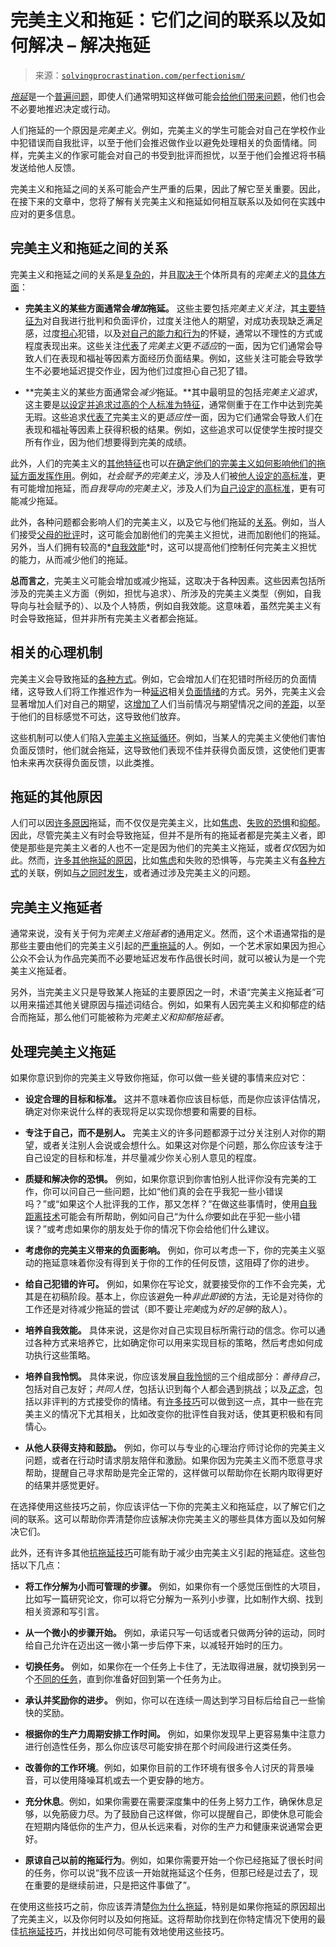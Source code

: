<!--yml

类别：未分类

日期：2024 年 05 月 27 日 14:24:55

-->

# 完美主义和拖延：它们之间的联系以及如何解决 – 解决拖延

> 来源：[`solvingprocrastination.com/perfectionism/`](https://solvingprocrastination.com/perfectionism/)

[*拖延*](https://solvingprocrastination.com/procrastination/)是一个[普遍问题](https://solvingprocrastination.com/procrastination-statistics/)，即使人们通常明知这样做可能会[给他们带来问题](https://solvingprocrastination.com/procrastination-dangers/)，他们也会不必要地推迟决定或行动。

人们拖延的一个原因是*完美主义*。例如，完美主义的学生可能会对自己在学校作业中犯错误而自我批评，以至于他们会推迟做作业以避免处理相关的负面情绪。同样，完美主义的作家可能会对自己的书受到批评而担忧，以至于他们会推迟将书稿发送给他人反馈。

完美主义和拖延之间的关系可能会产生严重的后果，因此了解它至关重要。因此，在接下来的文章中，您将了解有关完美主义和拖延如何相互联系以及如何在实践中应对的更多信息。

## 完美主义和拖延之间的关系

完美主义和拖延之间的关系是[复杂的](https://doi.org/10.3389/fpsyt.2021.736776)，并且[取决于](https://doi.org/10.1007/s10942-012-0149-5)个体所具有的*完美主义*的[具体方面](https://doi.org/10.1002/per.2098)：

+   **完美主义的某些方面通常会*增加*拖延。** 这些主要包括*完美主义关注*，其[主要特征为](https://doi.org/10.1002/per.2098)对自我进行批判和负面评价，过度关注他人的期望，对成功表现缺乏满足感，过度[担心](https://doi.org/10.1023/A:1026474715384)犯错，以及[对自己的能力和行为](https://doi.org/10.1080/03069885.2014.896454)的怀疑，通常以不理性的方式或程度表现出来。这些关注[代表](https://doi.org/10.1002/per.2098)了*完美主义*更*不适应*的一面，因为它们通常会导致人们在表现和福祉等因素方面经历负面结果。例如，这些关注可能会导致学生不必要地延迟提交作业，因为他们过度担心自己犯了错。

+   **完美主义的某些方面通常会*减少*拖延。**其中最明显的包括*完美主义追求*，这主要是[以设定并追求过高的个人标准为特征](https://doi.org/10.1002/per.2098)，通常侧重于在工作中达到完美无瑕。这些追求[代表了](https://doi.org/10.1002/per.2098)完美主义的更*适应性*一面，因为它们通常会导致人们在表现和福祉等因素上获得积极的结果。例如，这些追求可以促使学生按时提交所有作业，因为他们想要得到完美的成绩。

此外，人们的完美主义的[其他特征](https://doi.org/10.1037/10808-013)也可以[在确定他们的完美主义如何影响他们的拖延方面发挥作用](https://doi.org/10.1080/03069885.2016.1213374)。例如，*社会赋予的完美主义*，涉及人们被[他人设定的高标准](https://doi.org/10.1016/B978-0-12-397045-9.00166-X)，更有可能增加拖延，而*自我导向的完美主义*，涉及人们为[自己设定的高标准](https://doi.org/10.1037/10808-013)，更有可能减少拖延。

此外，各种问题都会影响人们的完美主义，以及它与他们拖延的[关系](https://doi.org/10.2224/sbp.2008.36.6.753)。例如，当人们接受[父母的批评](https://doi.org/10.1080/03069885.2016.1213374)时，这可能会加剧他们的完美主义担忧，进而加剧他们的拖延。另外，当人们拥有较高的*[自我效能](https://solvingprocrastination.com/self-efficacy/)*时，这可以提高他们控制任何完美主义担忧的能力，从而减少他们的拖延。

**总而言之**，完美主义可能会增加或减少拖延，这取决于各种因素。这些因素包括所涉及的完美主义方面（例如，担忧与追求）、所涉及的完美主义类型（例如，自我导向与社会赋予的）、以及个人特质，例如自我效能。这意味着，虽然完美主义有时会导致拖延，但并非所有完美主义者都会拖延。

## 相关的心理机制

完美主义会导致拖延的[各种方式](https://doi.org/10.1002/per.2098)。例如，它会增加人们在犯错时所经历的负面情绪，这导致人们将工作推迟作为一种[延迟](https://solvingprocrastination.com/emotion-regulation/)相关[负面情绪](https://doi.org/10.1007/s12144-021-02653-z)的方式。另外，完美主义会显著增加人们对自己的期望，这[增加了](https://doi.org/10.1002/per.2098)人们当前情况与期望情况之间的[差距](https://doi.org/10.1016/j.paid.2017.02.059)，以至于他们的目标感觉不可达，这导致他们放弃。

这些机制可以使人们陷入[完美主义拖延循环](https://solvingprocrastination.com/procrastination-cycle/)。例如，当某人的完美主义使他们害怕负面反馈时，他们就会拖延，这导致他们表现不佳并获得负面反馈，这使他们更害怕未来再次获得负面反馈，以此类推。

## 拖延的其他原因

人们可以因[许多原因](https://solvingprocrastination.com/why-people-procrastinate/)拖延，而不仅仅是完美主义，比如[焦虑](https://solvingprocrastination.com/anxiety/)、[失败的恐惧](https://solvingprocrastination.com/fear/)和[抑郁](https://solvingprocrastination.com/depression/)。因此，尽管完美主义有时会导致拖延，但并不是所有的拖延者都是完美主义者，即使是那些是完美主义者的人也不一定是因为他们的完美主义拖延，或者*仅仅*因为如此。然而，[许多其他拖延的原因](https://solvingprocrastination.com/why-people-procrastinate/)，比如[焦虑](https://doi.org/10.1037/10808-013)和失败的恐惧等，与完美主义有[各种方式](https://doi.org/10.1177/00332941930733pt123)的关联，例如[与之同时发生](https://doi.org/10.1023/A:1026474715384)，或者通过涉及完美主义的问题。

## 完美主义拖延者

通常来说，没有关于何为*完美主义拖延者*的通用定义。然而，这个术语通常指的是那些主要由他们的完美主义引起的[严重拖延](https://solvingprocrastination.com/chronic-procrastination/)的人。例如，一个艺术家如果因为担心公众不会认为作品完美而不必要地延迟发布作品很长时间，就可以被认为是一个完美主义拖延者。

另外，当完美主义只是导致某人拖延的主要原因之一时，术语“完美主义拖延者”可以用来描述其他关键原因与描述词结合。例如，如果有人因完美主义和抑郁症的结合而拖延，那么他们可能被称为*完美主义和抑郁拖延者*。

## 处理完美主义拖延

如果你意识到你的完美主义导致你拖延，你可以做一些关键的事情来应对它：

+   **设定合理的目标和标准。** 这并不意味着你应该目标低，而是你应该评估情况，确定对你来说什么样的表现将足以实现你想要和需要的目标。

+   **专注于自己，而不是别人。** 完美主义的许多问题都源于过分关注别人对你的期望，或者关注别人会说或会想什么。如果这对你是个问题，那么你应该专注于自己设定的目标和标准，并尽量减少你关心别人意见的程度。

+   **质疑和解决你的恐惧。** 例如，如果你意识到你害怕别人批评你没有完美的工作，你可以问自己一些问题，比如“他们真的会在乎我犯一些小错误吗？”或“如果这个人批评我的工作，那又怎样？”在做这些事情时，使用[自我距离技术](https://effectiviology.com/self-distancing-rational-decisions/)可能会有所帮助，例如问自己“为什么*你*要如此在乎犯一些小错误？”或考虑如果你的朋友处于你的情况下你会给他们什么建议。

+   **考虑你的完美主义带来的负面影响。** 例如，你可以考虑一下，你的完美主义驱动的拖延意味着你没有得到关于你的工作的任何反馈，这阻碍了你的进步。

+   **给自己犯错的许可。** 例如，如果你在写论文，就要接受你的工作不会完美，尤其是在初稿阶段。基本上，你应该避免一种*非此即彼*的方法，无论是对待你的工作还是对待减少拖延的尝试（即不要让*完美*成为*好的足够*的敌人）。

+   **培养自我效能。** 具体来说，这是你对自己实现目标所需行动的信念。你可以通过各种方式来培养它，比如确定你可以用来实现目标的策略，然后考虑如何成功执行这些策略。

+   **培养自我怜悯。** 具体来说，你应该发展[自我怜悯](https://solvingprocrastination.com/self-compassion/)的三个组成部分：*善待自己*，包括对自己友好；*共同人性*，包括认识到每个人都会遇到挑战；以及[*正念*](https://solvingprocrastination.com/procrastination-study-mindfulness/)，包括以非评判的方式接受你的情绪。有[许多技巧](https://solvingprocrastination.com/self-compassion/)可以做到这一点，其中一些在完美主义的情况下尤其相关，比如改变你的批评性自我对话，使其更积极和有同情心。

+   **从他人获得支持和鼓励。** 例如，你可以与专业的心理治疗师讨论你的完美主义问题，或者在行动时请求朋友陪伴和激励。如果你因为完美主义而不愿意寻求帮助，提醒自己寻求帮助是完全正常的，这样做可以帮助你在长期内取得更好的结果并感觉更好。

在选择使用这些技巧之前，你应该评估一下你的完美主义和拖延症，以了解它们之间的联系。这可以帮助你弄清楚你应该解决你完美主义的哪些具体方面以及如何解决它们。

此外，还有许多其他[抗拖延技巧](https://solvingprocrastination.com/how-to-stop-procrastinating/)可能有助于减少由完美主义引起的拖延症。这些包括以下几点：

+   **将工作分解为小而可管理的步骤。** 例如，如果你有一个感觉压倒性的大项目，比如写一篇研究论文，你可以将它分解为一系列小步骤，比如制作大纲、找到相关资源和写引言。

+   **从一个微小的步骤开始。** 例如，承诺只写一句话或者只做两分钟的运动，同时给自己允许在迈出这一微小第一步后停下来，以减轻开始时的压力。

+   **切换任务。** 例如，如果你在一个任务上卡住了，无法取得进展，就切换到另一个[不同的任务](https://solvingprocrastination.com/productive-procrastination/)，直到你准备好回到第一个任务为止。

+   **承认并奖励你的进步。** 例如，你可以在连续一周达到学习目标后给自己一些愉快的奖励。

+   **根据你的生产力周期安排工作时间。** 例如，如果你发现早上更容易集中注意力进行创造性任务，那么你应该尽可能安排在那个时间段进行这类任务。

+   **改善你的工作环境**。例如，如果你目前的工作环境有很多令人讨厌的背景噪音，可以使用降噪耳机或去一个更安静的地方。

+   **充分休息**。例如，如果你需要在需要深度集中的任务上努力工作，确保休息足够，以免筋疲力尽。为了鼓励自己这样做，你可以提醒自己，即使休息可能会在短期内降低你的生产力，但从长远来看，对你的生产力和健康来说通常会更好。

+   **原谅自己以前的拖延行为**。例如，如果你需要开始一个你已经拖延了很长时间的任务，你可以说“我不应该一开始就拖延这个任务，但那已经是过去了，现在重要的是继续前进，只是把这件事做了”。

在使用这些技巧之前，你应该弄清楚[你为什么拖延](https://solvingprocrastination.com/why-people-procrastinate/)，特别是如果你拖延的原因超出了完美主义，以及你何时以及如何拖延。这将帮助你找到在你特定情况下使用的最佳[抗拖延技巧](https://solvingprocrastination.com/how-to-stop-procrastinating/)，并找出如何尽可能有效地使用这些技巧。

